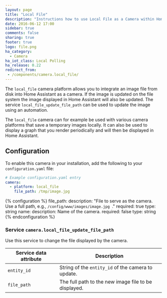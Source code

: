 ```yaml
---
layout: page
title: "Local File"
description: "Instructions how to use Local File as a Camera within Home Assistant."
date: 2016-06-12 17:00
sidebar: true
comments: false
sharing: true
footer: true
logo: file.png
ha_category:
  - Camera
ha_iot_class: Local Polling
ha_release: 0.22
redirect_from:
 - /components/camera.local_file/
---
```


The `local_file` camera platform allows you to integrate an image file from disk into Home Assistant as a camera. If the image is updated on the file system the image displayed in Home Assistant will also be updated. The service `local_file_update_file_path` can be used to update the image using an automation.

The `local_file` camera can for example be used with various camera platforms that save a temporary images locally. It can also be used to display a graph that you render periodically and will then be displayed in Home Assistant.

## Configuration

To enable this camera in your installation, add the following to your `configuration.yaml` file:

```yaml
# Example configuration.yaml entry
camera:
  - platform: local_file
    file_path: /tmp/image.jpg
```

{% configuration %}
file_path:
  description: "File to serve as the camera. Use a full path, e.g., `/config/www/images/image.jpg `."
  required: true
  type: string
name:
  description: Name of the camera.
  required: false
  type: string
{% endconfiguration %}

### Service `camera.local_file_update_file_path`

Use this service to change the file displayed by the camera.

| Service data attribute | Description |
| -----------------------| ----------- |
| `entity_id` | String of the `entity_id` of the camera to update. |
| `file_path` | The full path to the new image file to be displayed. |

